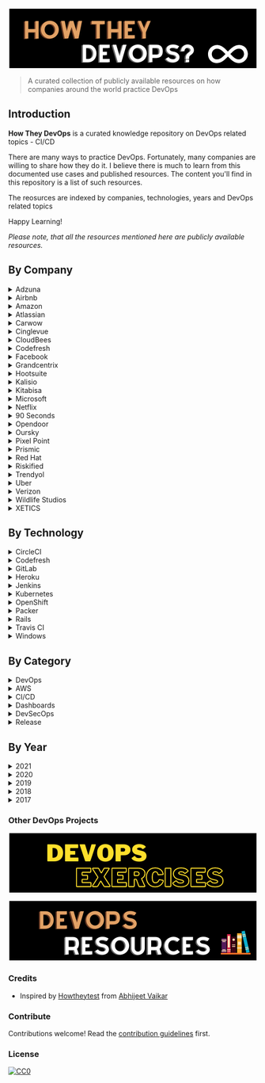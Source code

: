 <p align="center"><img src="images/how_they_devops.png"/></p> 

> A curated collection of publicly available resources on how companies around the world practice DevOps

## Introduction

__How They DevOps__ is a curated knowledge repository on DevOps related topics - CI/CD

There are many ways to practice DevOps. Fortunately, many companies are willing to share how they do it. I believe there is much to learn from this documented use cases and published resources. The content you'll find in this repository is a list of such resources.

The reosurces are indexed by companies, technologies, years and DevOps related topics

Happy Learning!

*Please note, that all the resources mentioned here are publicly available resources.*

## By Company
<details>
  <summary>Adzuna</summary>

#### Articles
* [Continuous Integration and Continuous Delivery with BitBucket Pipelines — Part 1 - 2018](https://medium.com/adzuna-engineering/continuous-integration-and-continuous-delivery-with-bitbucket-pipelines-part-1-588d8254f0b3)
* [Continuous Integration and Continuous Delivery with BitBucket Pipelines — Part 2 - 2018](https://medium.com/adzuna-engineering/continuous-integration-and-continuous-delivery-with-bitbucket-pipelines-part-2-4d0ce7b63f2a)
</details>

<details>
  <summary>Airbnb</summary>

#### Podcasts
* [Continuous Delivery at Airbnb - 2019](https://devops.com/devops-chat-continuous-delivery-at-airbnb)
</details>

<details>
  <summary>Amazon</summary>

#### Articles
* [What is DevOps?](https://aws.amazon.com/devops/what-is-devops)
* [DevOps Resources](https://aws.amazon.com/devops/resources)

#### Blog
* [AWS DevOps Blog](https://aws.amazon.com/blogs/devops/)

</details>

<details>
  <summary>Atlassian</summary>

#### Articles
* [What is DevOps?](https://www.atlassian.com/devops)

#### Blogs
* [Atlassian DevOps Blog](https://www.atlassian.com/blog/devops)
* [DevOps Best Practices](https://www.atlassian.com/solutions/devops/best-practices)
</details>

<details>
  <summary>Carwow</summary>

#### Articles
* [Speeding up our deploys by ~35% - 2019](https://medium.com/carwow-product-engineering/speeding-up-our-heroku-deploys-by-35-percent-f9fa6f6cf404)
</details>

<details>
  <summary>Cinglevue</summary>

#### Articles
* [DevOps: How to build an efficient CI/CD pipeline - 2019](https://medium.com/developers-coffee/how-to-build-an-efficient-ci-cd-pipeline-b5738ad567c8)
</details>

<details>
  <summary>CloudBees</summary>

#### Articles
* [DevOps Best Practices: Opinionated Software That Drives a Successful DevOps Culture - 2021](https://www.cloudbees.com/blog/devops-best-practices)
* [8 DevOps Tools You Should Use for Opinionated, Cloud Native App Development - 2021](https://www.cloudbees.com/blog/devops-tools-cloud-native-development)
* [Continuous Verification, AKA Just Doing DevOps - 2020](https://www.cloudbees.com/blog/continuous-verification)

#### Blog
* [CloudBees Blog](https://www.cloudbees.com/blog)

</details>

<details>
  <summary>Codefresh</summary>

#### Articles
* [CI/CD Pipelines for Kubernetes Apps with Pulumi & Codefresh - 2021](https://codefresh.io/webinars/ci-cd-pipelines-kubernetes-apps-pulumi-codefresh)
* [Using Google Container Registry To Invoke Codefresh Pipelines - 2021](https://codefresh.io/continuous-integration/using-google-container-registry-invoke-codefresh-pipelines/)
* [What Is Zero Trust & How Do We Implement It to Run Secure CI/CD Workflows in Kubernetes? - 2021](https://codefresh.io/security-testing/codefresh-runner-overview)
* [Kubernetes Deployment Antipatterns – part 1 - 2021](https://codefresh.io/kubernetes-tutorial/kubernetes-antipatterns-1)
* [Kubernetes Deployment Antipatterns – part 2 - 2021](https://codefresh.io/kubernetes-tutorial/kubernetes-antipatterns-2)
* [Kubernetes Deployment Antipatterns – part 3 - 2021](https://codefresh.io/kubernetes-tutorial/kubernetes-antipatterns-3)
#### Blogs
* [Codefresh blog](https://codefresh.io/blog)
</details>

<details>
  <summary>Facebook</summary>

#### Articles
* [Rapid release at massive scale](https://engineering.fb.com/2017/08/31/web/rapid-release-at-massive-scale)

#### Blog
* [Facebook Engineering Blog](https://engineering.fb.com)
</details>

<details>
  <summary>Grandcentrix</summary>

#### Articles
* [How we use Jenkins Pipeline to standardize our Continuous Integration - 2019](https://medium.com/grandcentrix/how-we-use-jenkins-pipeline-to-simplify-our-continuous-integration-4fb462b0c15c)
</details>

<details>
  <summary>Hootsuite</summary>

#### Articles
* [Jenkins, Kubernetes, and Hashicorp Vault - 2018](https://medium.com/hootsuite-engineering/jenkins-kubernetes-and-hashicorp-vault-c2011bd2d66c)
</details>

<details>
  <summary>Kalisio</summary>

#### Articles
* [Why We Stopped Using So-Called Best Practices in Our CI/CD Process - 2019](https://medium.com/better-programming/why-we-stopped-using-so-called-best-practices-in-our-ci-cd-process-2ff09811f633)
</details>

<details>
  <summary>Kitabisa</summary>

#### Articles
* [Our CI/CD Journey — from Monolith to Micro-Services - 2020](https://medium.com/@ardityawahyu/our-ci-cd-journey-from-monolith-to-micro-servives-9e6787dc7274)
</details>

<details>
  <summary>Microsoft</summary>

#### Articles
* [What is DevOps?](https://docs.microsoft.com/en-us/azure/devops/learn/what-is-devops)

#### Blog
* [Azure DevOps Blog](https://devblogs.microsoft.com/devops)

</details>

<details>
  <summary>Netflix</summary>

#### Articles
* [Applying Netflix DevOps Patterns to Windows](https://netflixtechblog.com/applying-netflix-devops-patterns-to-windows-2a57f2dbbf79)
* [Lumen: Custom, Self-Service Dashboarding For Netflix](https://netflixtechblog.com/lumen-custom-self-service-dashboarding-for-netflix-8c56b541548c)
* [Netflix Cloud Security: Detecting Credential Compromise in AWS - 2018](https://netflixtechblog.com/netflix-cloud-security-detecting-credential-compromise-in-aws-9493d6fd373a)

#### Blog
* [DevOps Blog](https://netflixtechblog.com/tagged/devops)
</details>

<details>
  <summary>90 Seconds</summary>

#### Articles
* [Lessons learned with Gitlab Runner on Kubernetes - 2019](https://medium.com/90seconds/lessons-learned-with-gitlab-runner-on-kubernetes-d547c30ad5fb)
</details>

<details>
  <summary>Opendoor</summary>

#### Articles
* [How We Got To Continuous Deployment With Rails, CircleCI, and Heroku - 2017](https://medium.com/opendoor-labs/continuous-deployment-with-rails-circleci-and-heroku-314635d800c6)
</details>

<details>
  <summary>Oursky</summary>

#### Articles
* [Battle Tested: How We Built and Master Our CI/CD Pipeline - 2019](https://m.oursky.com/battle-tested-how-we-built-and-master-our-ci-cd-pipeline-2ce99c9b2fa4)
</details>

<details>
  <summary>Pixel Point</summary>

#### Articles
* [Tips and tricks for scalable CI/CD flow - 2018](https://medium.com/pixelpoint/tips-and-tricks-for-scalable-ci-cd-flow-5fa9dd457f22)
</details>

<details>
  <summary>Prismic</summary>

#### Articles
* [We deploy everyday and this is how!](https://medium.com/@prismicio/we-deploy-everyday-and-this-is-how-6a5fc8fb0e2e)
</details>

<details>
  <summary>Red Hat</summary>

#### Articles
* [Who is a DevOps Engineer?](https://www.redhat.com/en/topics/devops/devops-engineer)
* [What is DevOps?](https://www.redhat.com/en/topics/devops)
* [What is DevSecOps?](https://www.redhat.com/en/topics/devops/what-is-devsecops)
* [You call that DevSecOps? Why your DevSecOps practice may be falling short](https://www.redhat.com/en/blog/devsecops-reducing-risk-and-increasing-agility)
* [What is a CI/CD pipeline? - Red Hat](https://www.redhat.com/en/topics/devops/what-cicd-pipeline)

#### Books
* [Free - DevOps with OpenShift](https://developers.redhat.com/topics/devops)
</details>

<details>
  <summary>Riskified</summary>

#### Articles
* [How to Build a CI/CD Process That Deploys on Kubernetes and Focuses on Developer Independence](https://medium.com/riskified-technology/how-to-build-a-ci-cd-process-that-deploys-on-kubernetes-and-focuses-on-developer-independence-7dc4c20984a)

</details>

<details>
  <summary>Trendyol</summary>

#### Articles
* [Dependency Check at CI/CD Pipeline - 2020](https://medium.com/trendyol-tech/dependency-check-at-ci-cd-pipeline-17020e15b391)
</details>

<details>
  <summary>Uber</summary>

#### Articles
* [Security at Speed: Modern Security and DevOps](https://medium.com/uber-security-privacy/speed-security-devops-7f3ee7e5a2ae)
* [Introducing Makisu: Uber’s Fast, Reliable Docker Image Builder for Apache Mesos and Kubernetes](https://eng.uber.com/makisu/)

#### Blog
* [Uber Engineering Blog](https://eng.uber.com)
</details>

<details>
  <summary>Verizon</summary>

#### Articles
* [How our CI/CD workflow provides a model for other CDNs - 2018](https://vzmediaplatform.medium.com/how-our-ci-cd-workflow-provides-a-model-for-other-cdns-65f9f765b32a)
</details>

<details>
  <summary>Wildlife Studios</summary>

#### Articles
* [How we improved our CI/CD pipelines over the years - 2020](https://medium.com/tech-at-wildlife-studios/how-we-built-a-ci-cd-that-makes-developers-happy-2222f02ab29)
</details>

<details>
  <summary>XETICS</summary>

#### Articles
* [Our story with Flutter and Gitlab-Ci - 2019](https://medium.com/@fezu54/our-story-with-flutter-and-gitlab-ci-26bd40c26155)
</details>

## By Technology

<details>
  <summary>CircleCI</summary>

#### Articles
* [How We Got To Continuous Deployment With Rails, CircleCI, and Heroku - Opendoor, 2017](https://medium.com/opendoor-labs/continuous-deployment-with-rails-circleci-and-heroku-314635d800c6)
* [Our CI/CD Journey — from Monolith to Micro-Services - Kitabisa, 2020](https://medium.com/@ardityawahyu/our-ci-cd-journey-from-monolith-to-micro-servives-9e6787dc7274)
</details>

<details>
  <summary>Codefresh</summary>

#### Articles
* [CI/CD Pipelines for Kubernetes Apps with Pulumi & Codefresh - Codefresh, 2021](https://codefresh.io/webinars/ci-cd-pipelines-kubernetes-apps-pulumi-codefresh)
* [Using Google Container Registry To Invoke Codefresh Pipelines - Codefresh, 2021](https://codefresh.io/continuous-integration/using-google-container-registry-invoke-codefresh-pipelines/)
</details>

<details>
  <summary>GitLab</summary>

#### Articles
* [Lessons learned with Gitlab Runner on Kubernetes - 90 seconds, 2019](https://medium.com/90seconds/lessons-learned-with-gitlab-runner-on-kubernetes-d547c30ad5fb)
* [How we improved our CI/CD pipelines over the years - Wildlife Studios, 2020](https://medium.com/tech-at-wildlife-studios/how-we-built-a-ci-cd-that-makes-developers-happy-2222f02ab29)
* [Our story with Flutter and Gitlab-Ci - XETICS, 2019](https://medium.com/@fezu54/our-story-with-flutter-and-gitlab-ci-26bd40c26155)
</details>

<details>
  <summary>Heroku</summary>

#### Articles
* [Speeding up our deploys by ~35% - Carwow, 2019](https://medium.com/carwow-product-engineering/speeding-up-our-heroku-deploys-by-35-percent-f9fa6f6cf404)
* [How We Got To Continuous Deployment With Rails, CircleCI, and Heroku - Opendoor, 2017](https://medium.com/opendoor-labs/continuous-deployment-with-rails-circleci-and-heroku-314635d800c6)
</details>

<details>
  <summary>Jenkins</summary>
#### Articles
* [How we use Jenkins Pipeline to standardize our Continuous Integration - Grandcentrix, 2019](https://medium.com/grandcentrix/how-we-use-jenkins-pipeline-to-simplify-our-continuous-integration-4fb462b0c15c)
* [Jenkins, Kubernetes, and Hashicorp Vault - 2018](https://medium.com/hootsuite-engineering/jenkins-kubernetes-and-hashicorp-vault-c2011bd2d66c)
</details>

<details>
  <summary>Kubernetes</summary>

#### Articles
* [Kubernetes Deployment Antipatterns – part 1 - Codefresh, 2021](https://codefresh.io/kubernetes-tutorial/kubernetes-antipatterns-1)
* [Kubernetes Deployment Antipatterns – part 2 - Codefresh, 2021](https://codefresh.io/kubernetes-tutorial/kubernetes-antipatterns-2)
* [Kubernetes Deployment Antipatterns – part 3 - Codefresh, 2021](https://codefresh.io/kubernetes-tutorial/kubernetes-antipatterns-3)
* [How to Build a CI/CD Process That Deploys on Kubernetes and Focuses on Developer Independence](https://medium.com/riskified-technology/how-to-build-a-ci-cd-process-that-deploys-on-kubernetes-and-focuses-on-developer-independence-7dc4c20984a)
* [Introducing Makisu: Uber’s Fast, Reliable Docker Image Builder for Apache Mesos and Kubernetes - Uber](https://eng.uber.com/makisu/)
* [How we improved our CI/CD pipelines over the years - Wildlife Studios, 2020](https://medium.com/tech-at-wildlife-studios/how-we-built-a-ci-cd-that-makes-developers-happy-2222f02ab29)
* [Lessons learned with Gitlab Runner on Kubernetes - 90 seconds, 2019](https://medium.com/90seconds/lessons-learned-with-gitlab-runner-on-kubernetes-d547c30ad5fb)
* [Our CI/CD Journey — from Monolith to Micro-Services - Kitabisa, 2020](https://medium.com/@ardityawahyu/our-ci-cd-journey-from-monolith-to-micro-servives-9e6787dc7274)
* [Jenkins, Kubernetes, and Hashicorp Vault - 2018](https://medium.com/hootsuite-engineering/jenkins-kubernetes-and-hashicorp-vault-c2011bd2d66c)
</details>

<details>
  <summary>OpenShift</summary>

#### Books
* [Free - DevOps with OpenShift](https://developers.redhat.com/topics/devops)
</details>

<details>
  <summary>Packer</summary>

#### Articles
* [Applying Netflix DevOps Patterns to Windows](https://netflixtechblog.com/applying-netflix-devops-patterns-to-windows-2a57f2dbbf79)
</details>

<details>
  <summary>Rails</summary>

#### Articles
* [How We Got To Continuous Deployment With Rails, CircleCI, and Heroku - Opendoor, 2017](https://medium.com/opendoor-labs/continuous-deployment-with-rails-circleci-and-heroku-314635d800c6)
</details>

<details>
  <summary>Travis CI</summary>
* [Why We Stopped Using So-Called Best Practices in Our CI/CD Process - Kalisio, 2019](https://medium.com/better-programming/why-we-stopped-using-so-called-best-practices-in-our-ci-cd-process-2ff09811f633)
</details>

<details>
  <summary>Windows</summary>

#### Articles
* [Applying Netflix DevOps Patterns to Windows](https://netflixtechblog.com/applying-netflix-devops-patterns-to-windows-2a57f2dbbf79)
</details>

## By Category

<details>
  <summary>DevOps</summary>

#### Articles
* [What is DevOps? - Amazon](https://aws.amazon.com/devops/what-is-devops)
* [What is DevOps? - Atlassian](https://www.atlassian.com/devops)
* [What is DevOps? - Microsoft](https://docs.microsoft.com/en-us/azure/devops/learn/what-is-devops)
* [What is DevOps? - Red Hat](https://www.redhat.com/en/topics/devops)
* [DevOps Best Practices: Opinionated Software That Drives a Successful DevOps Culture - CloudBees, 2021](https://www.cloudbees.com/blog/devops-best-practices)
* [8 DevOps Tools You Should Use for Opinionated, Cloud Native App Development - CloudBees, 2021](https://www.cloudbees.com/blog/devops-tools-cloud-native-development)
* [Continuous Verification, AKA Just Doing DevOps - CloudBees, 2020](https://www.cloudbees.com/blog/continuous-verification)

</details>

<details>
  <summary>AWS</summary>

#### Articles
* [Netflix Cloud Security: Detecting Credential Compromise in AWS - 2018](https://netflixtechblog.com/netflix-cloud-security-detecting-credential-compromise-in-aws-9493d6fd373a)
</details>

<details>
  <summary>CI/CD</summary>

#### Articles - How companies practice and apply CI/CD
* [What Is Zero Trust & How Do We Implement It to Run Secure CI/CD Workflows in Kubernetes? - Codefresh, 2021](https://codefresh.io/security-testing/codefresh-runner-overview)
* [How to Build a CI/CD Process That Deploys on Kubernetes and Focuses on Developer Independence - Riskified, 2020](https://medium.com/riskified-technology/how-to-build-a-ci-cd-process-that-deploys-on-kubernetes-and-focuses-on-developer-independence-7dc4c20984a)
* [We deploy everyday and this is how! - Prismic, 2017](https://medium.com/@prismicio/we-deploy-everyday-and-this-is-how-6a5fc8fb0e2e)
* [Continuous Integration and Continuous Delivery with BitBucket Pipelines — Part 1 - Adzuna, 2018](https://medium.com/adzuna-engineering/continuous-integration-and-continuous-delivery-with-bitbucket-pipelines-part-1-588d8254f0b3)
* [Continuous Integration and Continuous Delivery with BitBucket Pipelines — Part 2 - Adzuna, 2018](https://medium.com/adzuna-engineering/continuous-integration-and-continuous-delivery-with-bitbucket-pipelines-part-2-4d0ce7b63f2a)
* [Continuous Delivery at Airbnb - 2019](https://devops.com/devops-chat-continuous-delivery-at-airbnb)
* [Battle Tested: How We Built and Master Our CI/CD Pipeline - Oursky, 2019](https://m.oursky.com/battle-tested-how-we-built-and-master-our-ci-cd-pipeline-2ce99c9b2fa4)
* [How we use Jenkins Pipeline to standardize our Continuous Integration - Grandcentrix, 2019](https://medium.com/grandcentrix/how-we-use-jenkins-pipeline-to-simplify-our-continuous-integration-4fb462b0c15c)
* [How We Got To Continuous Deployment With Rails, CircleCI, and Heroku - Opendoor, 2017](https://medium.com/opendoor-labs/continuous-deployment-with-rails-circleci-and-heroku-314635d800c6)
* [Why We Stopped Using So-Called Best Practices in Our CI/CD Process - Kalisio, 2019](https://medium.com/better-programming/why-we-stopped-using-so-called-best-practices-in-our-ci-cd-process-2ff09811f633)
* [How our CI/CD workflow provides a model for other CDNs - Verizon, 2018](https://vzmediaplatform.medium.com/how-our-ci-cd-workflow-provides-a-model-for-other-cdns-65f9f765b32a)
* [Lessons learned with Gitlab Runner on Kubernetes - 90 seconds, 2019](https://medium.com/90seconds/lessons-learned-with-gitlab-runner-on-kubernetes-d547c30ad5fb)
* [DevOps: How to build an efficient CI/CD pipeline - Cinglevue, 2019](https://medium.com/developers-coffee/how-to-build-an-efficient-ci-cd-pipeline-b5738ad567c8)
* [How we improved our CI/CD pipelines over the years - Wildlife Studios, 2020](https://medium.com/tech-at-wildlife-studios/how-we-built-a-ci-cd-that-makes-developers-happy-2222f02ab29)
* [Our CI/CD Journey — from Monolith to Micro-Services - Kitabisa, 2020](https://medium.com/@ardityawahyu/our-ci-cd-journey-from-monolith-to-micro-servives-9e6787dc7274)
* [Speeding up our deploys by ~35% - Carwow, 2019](https://medium.com/carwow-product-engineering/speeding-up-our-heroku-deploys-by-35-percent-f9fa6f6cf404)
* [Our story with Flutter and Gitlab-Ci - XETICS, 2019](https://medium.com/@fezu54/our-story-with-flutter-and-gitlab-ci-26bd40c26155)
* [Jenkins, Kubernetes, and Hashicorp Vault - 2018](https://medium.com/hootsuite-engineering/jenkins-kubernetes-and-hashicorp-vault-c2011bd2d66c)

#### Articles - Learn about CI/CD
* [What is a CI/CD pipeline? - Red Hat](https://www.redhat.com/en/topics/devops/what-cicd-pipeline)
* [Tips and tricks for scalable CI/CD flow - Pixel Point, 2018](https://medium.com/pixelpoint/tips-and-tricks-for-scalable-ci-cd-flow-5fa9dd457f22)

#### Articles - CI/CD with company products
* [CI/CD Pipelines for Kubernetes Apps with Pulumi & Codefresh - Codefresh, 2021](https://codefresh.io/webinars/ci-cd-pipelines-kubernetes-apps-pulumi-codefresh)
* [Using Google Container Registry To Invoke Codefresh Pipelines - Codefresh, 2021](https://codefresh.io/continuous-integration/using-google-container-registry-invoke-codefresh-pipelines/)

#### Books
* [Free - DevOps with OpenShift](https://developers.redhat.com/topics/devops)
</details>

<details>
  <summary>Dashboards</summary>

#### Articles
* [Lumen: Custom, Self-Service Dashboarding For Netflix](https://netflixtechblog.com/lumen-custom-self-service-dashboarding-for-netflix-8c56b541548c)
</details>

<details>
  <summary>DevSecOps</summary>

#### Articles
* [What is DevSecOps? - Red Hat](https://www.redhat.com/en/topics/devops/what-is-devsecops)
* [You call that DevSecOps? Why your DevSecOps practice may be falling short - Red Hat](https://www.redhat.com/en/blog/devsecops-reducing-risk-and-increasing-agility)
* [Security at Speed: Modern Security and DevOps - Uber, 2017](https://medium.com/uber-security-privacy/speed-security-devops-7f3ee7e5a2ae)
* [Netflix Cloud Security: Detecting Credential Compromise in AWS - Netflix, 2018](https://netflixtechblog.com/netflix-cloud-security-detecting-credential-compromise-in-aws-9493d6fd373a)
</details>

<details>
  <summary>Release</summary>

#### Articles
* [Rapid release at massive scale - Facebook, 2017](https://engineering.fb.com/2017/08/31/web/rapid-release-at-massive-scale)
</details>

## By Year

<details>
  <summary>2021</summary>

#### Articles
* [CI/CD Pipelines for Kubernetes Apps with Pulumi & Codefresh - Codefresh, 2021](https://codefresh.io/webinars/ci-cd-pipelines-kubernetes-apps-pulumi-codefresh)
* [Using Google Container Registry To Invoke Codefresh Pipelines - Codefresh, 2021](https://codefresh.io/continuous-integration/using-google-container-registry-invoke-codefresh-pipelines/)
* [What Is Zero Trust & How Do We Implement It to Run Secure CI/CD Workflows in Kubernetes? - Codefresh, 2021](https://codefresh.io/security-testing/codefresh-runner-overview)
* [Kubernetes Deployment Antipatterns – part 1 - Codefresh, 2021](https://codefresh.io/kubernetes-tutorial/kubernetes-antipatterns-1)
* [Kubernetes Deployment Antipatterns – part 2 - Codefresh, 2021](https://codefresh.io/kubernetes-tutorial/kubernetes-antipatterns-2)
* [Kubernetes Deployment Antipatterns – part 3 - Codefresh, 2021](https://codefresh.io/kubernetes-tutorial/kubernetes-antipatterns-3)
* [DevOps Best Practices: Opinionated Software That Drives a Successful DevOps Culture - CloudBees](https://www.cloudbees.com/blog/devops-best-practices)
* [8 DevOps Tools You Should Use for Opinionated, Cloud Native App Development - CloudBees](https://www.cloudbees.com/blog/devops-tools-cloud-native-development)
</details>

<details>
  <summary>2020</summary>

#### Articles
* [Dependency Check at CI/CD Pipeline - Trendyol](https://medium.com/trendyol-tech/dependency-check-at-ci-cd-pipeline-17020e15b391)
* [How to Build a CI/CD Process That Deploys on Kubernetes and Focuses on Developer Independence - Riskified](https://medium.com/riskified-technology/how-to-build-a-ci-cd-process-that-deploys-on-kubernetes-and-focuses-on-developer-independence-7dc4c20984a)
* [Continuous Verification, AKA Just Doing DevOps - CloudBees](https://www.cloudbees.com/blog/continuous-verification)
* [How we improved our CI/CD pipelines over the years - Wildlife Studios, 2020](https://medium.com/tech-at-wildlife-studios/how-we-built-a-ci-cd-that-makes-developers-happy-2222f02ab29)
* [Our CI/CD Journey — from Monolith to Micro-Services - 2020](https://medium.com/@ardityawahyu/our-ci-cd-journey-from-monolith-to-micro-servives-9e6787dc7274)
</details>

<details>
  <summary>2019</summary>

#### Podcasts
* [Continuous Delivery at Airbnb](https://devops.com/devops-chat-continuous-delivery-at-airbnb)

#### Articles
* [Lessons learned with Gitlab Runner on Kubernetes - 90 seconds](https://medium.com/90seconds/lessons-learned-with-gitlab-runner-on-kubernetes-d547c30ad5fb)
* [DevOps: How to build an efficient CI/CD pipeline - Cinglevue](https://medium.com/developers-coffee/how-to-build-an-efficient-ci-cd-pipeline-b5738ad567c8)
* [Speeding up our deploys by ~35% - Carwow](https://medium.com/carwow-product-engineering/speeding-up-our-heroku-deploys-by-35-percent-f9fa6f6cf404)
* [Our story with Flutter and Gitlab-Ci - XETICS, 2019](https://medium.com/@fezu54/our-story-with-flutter-and-gitlab-ci-26bd40c26155)
</details>

<details>
  <summary>2018</summary>

#### Articles
* [Netflix Cloud Security: Detecting Credential Compromise in AWS - Netflix](https://netflixtechblog.com/netflix-cloud-security-detecting-credential-compromise-in-aws-9493d6fd373a)
* [Continuous Integration and Continuous Delivery with BitBucket Pipelines — Part 1 - Adzuna](https://medium.com/adzuna-engineering/continuous-integration-and-continuous-delivery-with-bitbucket-pipelines-part-1-588d8254f0b3)
* [Continuous Integration and Continuous Delivery with BitBucket Pipelines — Part 2 - Adzuna](https://medium.com/adzuna-engineering/continuous-integration-and-continuous-delivery-with-bitbucket-pipelines-part-2-4d0ce7b63f2a)
* [Tips and tricks for scalable CI/CD flow - Pixel Point](https://medium.com/pixelpoint/tips-and-tricks-for-scalable-ci-cd-flow-5fa9dd457f22)
* [How our CI/CD workflow provides a model for other CDNs - Verizon](https://vzmediaplatform.medium.com/how-our-ci-cd-workflow-provides-a-model-for-other-cdns-65f9f765b32a)
* [Jenkins, Kubernetes, and Hashicorp Vault - 2018](https://medium.com/hootsuite-engineering/jenkins-kubernetes-and-hashicorp-vault-c2011bd2d66c)
</details>

<details>
  <summary>2017</summary>

#### Articles
* [Rapid release at massive scale - Facebook](https://engineering.fb.com/2017/08/31/web/rapid-release-at-massive-scale)
* [Security at Speed: Modern Security and DevOps - Uber](https://medium.com/uber-security-privacy/speed-security-devops-7f3ee7e5a2ae)
* [We deploy everyday and this is how! - Prismic](https://medium.com/@prismicio/we-deploy-everyday-and-this-is-how-6a5fc8fb0e2e)
</details>

### Other DevOps Projects

<p align="center"><a href="https://github.com/bregman-arie/devops-exercises"><img src="images/devops_exercises.png"/></a></p>
<p align="center"><a href="https://github.com/bregman-arie/devops-resources"><img src="images/devops_resources.png"/></a></p>

### Credits
* Inspired by [Howtheytest](https://github.com/abhivaikar/howtheytest) from [Abhijeet Vaikar](https://github.com/abhivaikar)

### Contribute
Contributions welcome! Read the [contribution guidelines](contributing.md) first.

### License
[![CC0](https://mirrors.creativecommons.org/presskit/buttons/88x31/svg/cc-zero.svg)](https://creativecommons.org/publicdomain/zero/1.0)
